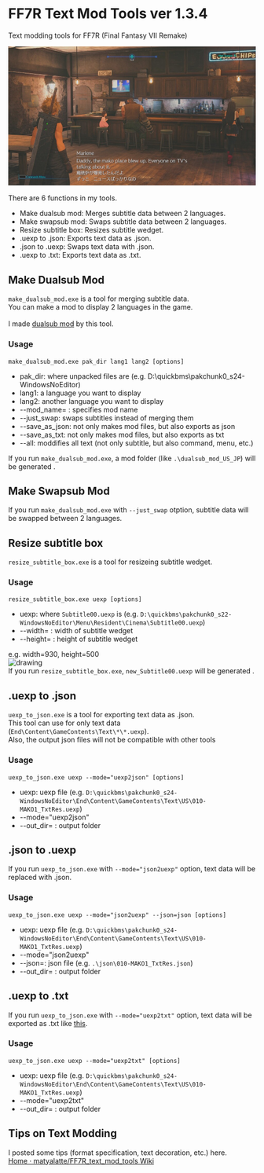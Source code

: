 # FF7R Text Mod Tools ver 1.3.4
Text modding tools for FF7R (Final Fantasy VII Remake)<br>


<img src = "image/ff7r_dualsub_sample.jpg" width=600>

There are 6 functions in my tools.

- Make dualsub mod: Merges subtitle data between 2 languages.
- Make swapsub mod: Swaps subtitle data between 2 languages.
- Resize subtitle box: Resizes subtitle wedget.
- .uexp to .json: Exports text data as .json.
- .json to .uexp: Swaps text data with .json.
- .uexp to .txt: Exports text data as .txt.


## Make Dualsub Mod
`make_dualsub_mod.exe` is a tool for merging subtitle data.<br>
You can make a mod to display 2 languages in the game.<br>
<br>
I made [dualsub mod](https://www.nexusmods.com/finalfantasy7remake/mods/57) by this tool.<br>

### Usage

```
make_dualsub_mod.exe pak_dir lang1 lang2 [options]
```
- pak_dir: where unpacked files are (e.g. D:\quickbms\pakchunk0_s24-WindowsNoEditor)
- lang1: a language you want to display
- lang2: another language you want to display
- --mod_name= : specifies mod name
- --just_swap: swaps subtitles instead of merging them
- --save_as_json: not only makes mod files, but also exports as json
- --save_as_txt: not only makes mod files, but also exports as txt
- --all: moddifies all text (not only subtitle, but also command, menu, etc.) 

If you run `make_dualsub_mod.exe`, a mod folder (like `.\dualsub_mod_US_JP`) will be generated .
## Make Swapsub Mod
If you run `make_dualsub_mod.exe` with `--just_swap` otption, subtitle data will be swapped between 2 languages.

## Resize subtitle box
`resize_subtitle_box.exe` is a tool for resizeing subtitle wedget.
### Usage
```
resize_subtitle_box.exe uexp [options]
```
- uexp: where `Subtitle00.uexp` is (e.g. `D:\quickbms\pakchunk0_s22-WindowsNoEditor\Menu\Resident\Cinema\Subtitle00.uexp`)
- --width= : width of subtitle wedget
- --height= : height of subtitle wedget

e.g. width=930, height=500<br>
<img src="https://user-images.githubusercontent.com/69258547/147376970-76abaa35-dfaa-4b49-94ad-a7a3420c871e.png" alt="drawing" width="600"/>
<br>
If you run `resize_subtitle_box.exe`, `new_Subtitle00.uexp` will be generated .

## .uexp to .json
`uexp_to_json.exe` is a tool for exporting text data as .json.<br>
This tool can use for only text data (`End\Content\GameContents\Text\*\*.uexp`).<br>
Also, the output json files will not be compatible with other tools<br>
### Usage

```
uexp_to_json.exe uexp --mode="uexp2json" [options]
```
- uexp: uexp file (e.g. `D:\quickbms\pakchunk0_s24-WindowsNoEditor\End\Content\GameContents\Text\US\010-MAKO1_TxtRes.uexp`)
- --mode="uexp2json"
- --out_dir= : output folder

## .json to .uexp
If you run `uexp_to_json.exe` with `--mode="json2uexp"` option, text data will be replaced with .json.<br>

### Usage

```
uexp_to_json.exe uexp --mode="json2uexp" --json=json [options]
```
- uexp: uexp file (e.g. `D:\quickbms\pakchunk0_s24-WindowsNoEditor\End\Content\GameContents\Text\US\010-MAKO1_TxtRes.uexp`)
- --mode="json2uexp"
- --json=: json file (e.g. `.\json\010-MAKO1_TxtRes.json`)
- --out_dir= : output folder

## .uexp to .txt
If you run `uexp_to_json.exe` with `--mode="uexp2txt"` option, text data will be exported as .txt like [this](https://github.com/matyalatte/FF7R_text_mod_tools/wiki/Dialog-Test-Data%3F).<br>

### Usage

```
uexp_to_json.exe uexp --mode="uexp2txt" [options]
```
- uexp: uexp file (e.g. `D:\quickbms\pakchunk0_s24-WindowsNoEditor\End\Content\GameContents\Text\US\010-MAKO1_TxtRes.uexp`)
- --mode="uexp2txt"
- --out_dir= : output folder



## Tips on Text Modding
I posted some tips (format specification, text decoration, etc.) here.<br>
[Home · matyalatte/FF7R_text_mod_tools Wiki](https://github.com/matyalatte/FF7R_text_mod_tools/wiki)
